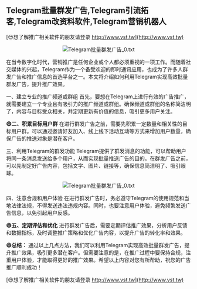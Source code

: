 ## **Telegram批量群发广告,Telegram引流拓客,Telegram改资料软件,Telegram营销机器人**

[😍想了解推广相关软件的朋友请登录 http://www.vst.tw](http://www.vst.tw)

 <center><img src="https://vst.tw/MP4/tuiguang/png/7.png" alt="Telegram批量群发广告_0.txt"></center>

在当今数字化时代，营销推广是任何企业或个人都必须重视的一项工作。而随着社交媒体的兴起，Telegram作为一个备受欢迎的即时通讯应用，也成为了许多人群发广告和推广信息的首选平台之一。本文将介绍如何利用Telegram实现高效批量群发广告，提升推广效果。

一、建立专业的推广频道或群组
首先，要想在Telegram上进行有效的广告推广，就需要建立一个专业且有吸引力的推广频道或群组。确保频道或群组的名称简洁明了，内容与目标受众相关，并定期更新有价值的信息，吸引更多用户关注。

**😄二、积累目标用户群**
在进行群发广告之前，需要先积累一定数量和相关性的目标用户群。可以通过邀请好友加入、线上线下活动互动等方式来增加用户数量，确保广告的推送对象是潜在客户。

三、利用Telegram的群发功能
Telegram提供了群发消息的功能，可以帮助用户将同一条消息发送给多个用户，从而实现批量推送广告的目的。在群发广告之前，可以先制定好广告内容，包括文字、图片、链接等，确保信息简洁明了、吸引眼球。

 <center><img src="https://vst.tw/MP4/tuiguang/png/8.png" alt="Telegram批量群发广告_0.txt"></center>

四、注意合规和用户体验
在进行群发广告时，务必遵守Telegram的使用规范和当地法律法规，不得发送违法违规内容。同时，也要注意用户体验，避免频繁发送广告信息，以免引起用户反感。

**😄五、定期评估和优化**
进行群发广告后，需要定期评估推广效果，分析用户反馈和数据指标，及时调整推广策略和优化广告内容，以提升广告的转化率和效果。

**😄总结：**
通过以上几点方法，我们可以利用Telegram实现高效批量群发广告，提升推广效果，吸引更多潜在客户。但需要注意的是，在推广过程中要保持合规，注重用户体验，才能取得更好的推广效果。希望以上内容对您有所帮助，祝您的广告推广顺利成功！

[😍想了解推广相关软件的朋友请登录 http://www.vst.tw](http://www.vst.tw)



